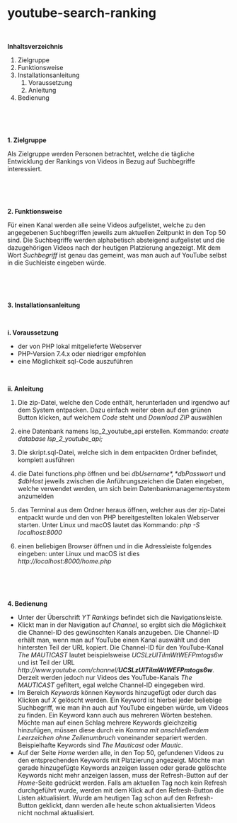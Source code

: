 # youtube-search-ranking

<br>

**Inhaltsverzeichnis**

1. Zielgruppe
2. Funktionsweise
3. Installationsanleitung
    1. Voraussetzung
    2. Anleitung
4. Bedienung

<br>
<br>
<br>

**1. Zielgruppe**

Als Zielgruppe werden Personen betrachtet, welche die tägliche Entwicklung der Rankings von Videos in Bezug auf Suchbegriffe interessiert.

<br>
<br>
<br>

**2. Funktionsweise**

Für einen Kanal werden alle seine Videos aufgelistet, welche zu den angegebenen Suchbegriffen jeweils zum aktuellen Zeitpunkt in den Top 50 sind. Die Suchbegriffe werden alphabetisch absteigend aufgelistet und die dazugehörigen Videos nach der heutigen Platzierung angezeigt. Mit dem Wort *Suchbegriff* ist genau das gemeint, was man auch auf YouTube selbst in die Suchleiste eingeben würde.

<br>
<br>
<br>

**3. Installationsanleitung**

<br>

**i. Voraussetzung**

- der von PHP lokal mitgelieferte Webserver
- PHP-Version 7.4.x oder niedriger empfohlen
- eine Möglichkeit sql-Code auszuführen

<br>

**ii. Anleitung**

1. Die zip-Datei, welche den Code enthält, herunterladen und irgendwo auf dem System entpacken. Dazu einfach weiter oben auf den grünen Button klicken, auf welchem *Code* steht und *Download ZIP* auswählen

2. eine Datenbank namens lsp_2_youtube_api erstellen. Kommando: *create database lsp_2_youtube_api;*

2. Die skript.sql-Datei, welche sich in dem entpackten Ordner befindet, komplett ausführen

3. die Datei functions.php öffnen und bei *$dbUsername*, *$dbPasswort* und *$dbHost* jeweils zwischen die Anführungszeichen die Daten eingeben, welche verwendet werden, um sich beim Datenbankmanagementsystem anzumelden

4. das Terminal aus dem Ordner heraus öffnen, welcher aus der zip-Datei entpackt wurde und den von PHP bereitgestellten lokalen Webserver starten. Unter Linux und macOS lautet das Kommando: *php -S localhost:8000*

5. einen beliebigen Browser öffnen und in die Adressleiste folgendes eingeben: unter Linux und macOS ist dies *http://localhost:8000/home.php*

<br>
<br>
<br>

**4. Bedienung**

- Unter der Überschrift *YT Rankings* befindet sich die Navigationsleiste.
- Klickt man in der Navigation auf *Channel*, so ergibt sich die Möglichkeit die Channel-ID des gewünschten Kanals anzugeben. Die Channel-ID erhält man, wenn man auf YouTube einen Kanal auswählt und den hintersten Teil der URL kopiert. Die Channel-ID für den YouTube-Kanal *The MAUTICAST* lautet beispielsweise *UCSLzUlTiImWtWEFPmtogs6w* und ist Teil der URL *ht<span>tp://</span>ww<span>w.youtube.com</span>/channel/**UCSLzUlTiImWtWEFPmtogs6w***. Derzeit werden jedoch nur Videos des YouTube-Kanals *The MAUTICAST* gefiltert, egal welche Channel-ID eingegeben wird.
- Im Bereich *Keywords* können Keywords hinzugefügt oder durch das Klicken auf *X* gelöscht werden. Ein Keyword ist hierbei jeder beliebige Suchbegriff, wie man ihn auch auf YouTube eingeben würde, um Videos zu finden. Ein Keyword kann auch aus mehreren Wörten bestehen. Möchte man auf einen Schlag mehrere Keywords gleichzeitig hinzufügen, müssen diese durch ein *Komma mit anschließendem Leerzeichen ohne Zeilenumbruch* voneinander separiert werden. Beispielhafte Keywords sind *The Mauticast* oder *Mautic*.
- Auf der Seite *Home* werden alle, in den Top 50, gefundenen Videos zu den entsprechenden Keywords mit Platzierung angezeigt. Möchte man gerade hinzugefügte Keywords anzeigen lassen oder gerade gelöschte Keywords nicht mehr anzeigen lassen, muss der Refresh-Button auf der *Home*-Seite gedrückt werden. Falls am aktuellen Tag noch kein Refresh durchgeführt wurde, werden mit dem Klick auf den Refresh-Button die Listen aktualisiert. Wurde am heutigen Tag schon auf den Refresh-Button geklickt, dann werden alle heute schon aktualisierten Videos nicht nochmal aktualisiert.
